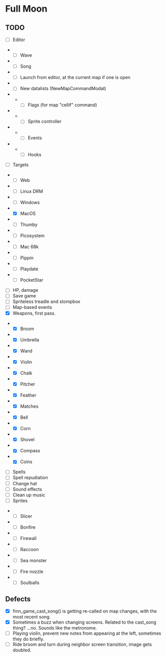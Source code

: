 # Full Moon

## TODO

- [ ] Editor
- - [ ] Wave
- - [ ] Song
- - [ ] Launch from editor, at the current map if one is open
- - [ ] New datalists (NewMapCommandModal)
- - - [ ] Flags (for map "cellif" command)
- - - [ ] Sprite controller
- - - [ ] Events
- - - [ ] Hooks
- [ ] Targets
- - [ ] Web
- - [ ] Linux DRM
- - [ ] Windows
- - [x] MacOS
- - [ ] Thumby
- - [ ] Picosystem
- - [ ] Mac 68k
- - [ ] Pippin
- - [ ] Playdate
- - [ ] PocketStar
- [ ] HP, damage
- [ ] Save game
- [ ] Spriteless treadle and stompbox
- [ ] Map-based events
- [x] Weapons, first pass.
- - [x] Broom
- - [x] Umbrella
- - [x] Wand
- - [x] Violin
- - [x] Chalk
- - [x] Pitcher
- - [x] Feather
- - [x] Matches
- - [x] Bell
- - [x] Corn
- - [x] Shovel
- - [x] Compass
- - [x] Coins
- [ ] Spells
- [ ] Spell repudiation
- [ ] Change hat
- [ ] Sound effects
- [ ] Clean up music
- [ ] Sprites
- - [ ] Slicer
- - [ ] Bonfire
- - [ ] Firewall
- - [ ] Raccoon
- - [ ] Sea monster
- - [ ] Fire nozzle
- - [ ] Soulballs

## Defects

- [x] fmn_game_cast_song() is getting re-called on map changes, with the most recent song.
- [x] Sometimes a buzz when changing screens. Related to the cast_song thing? ...no. Sounds like the metronome.
- [ ] Playing violin, prevent new notes from appearing at the left, sometimes they do briefly.
- [ ] Ride broom and turn during neighbor screen transition, image gets doubled.
